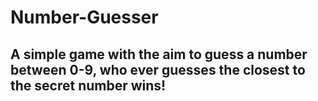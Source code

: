 <h1>Number-Guesser</h1>
<h2>A simple game with the aim to guess a number between 0-9, who ever guesses the closest to the secret number wins!</h2> 
